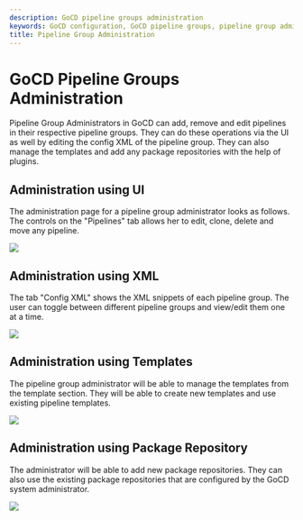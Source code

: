 ```yaml
---
description: GoCD pipeline groups administration
keywords: GoCD configuration, GoCD pipeline groups, pipeline group administration, pipeline groups, continuous delivery pipelines, CD pipelines
title: Pipeline Group Administration
---
```


# GoCD Pipeline Groups Administration

Pipeline Group Administrators in GoCD can add, remove and edit pipelines in their respective pipeline groups. They can do these operations via the UI as well by editing the config XML of the pipeline group. They can also manage the templates and add any package repositories with the help of plugins.

## Administration using UI

The administration page for a pipeline group administrator looks as follows. The controls on the "Pipelines" tab allows her to edit, clone, delete and move any pipeline.

![](../images/group_admin_config_ui.png)

## Administration using XML

The tab "Config XML" shows the XML snippets of each pipeline group. The user can toggle between different pipeline groups and view/edit them one at a time.

![](../images/group_admin_config_xml.png)

## Administration using Templates

The pipeline group administrator will be able to manage the templates from the template section. They will be able to create new templates and use existing pipeline templates.

![](../images/group_admin_template.png)

## Administration using Package Repository

The administrator will be able to add new package repositories. They can also use the existing package repositories that are configured by the GoCD system administrator. 

![](../images/group_admin_package_repo.png)
